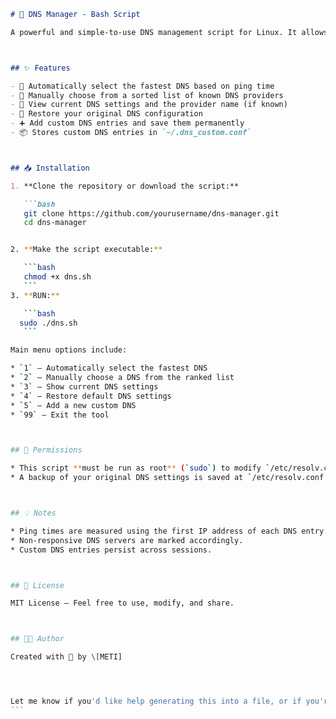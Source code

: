 
````markdown
# 🧠 DNS Manager - Bash Script

A powerful and simple-to-use DNS management script for Linux. It allows you to automatically or manually apply DNS settings, add custom DNS entries, and restore the default configuration.



## ✨ Features

- 🚀 Automatically select the fastest DNS based on ping time
- 🧭 Manually choose from a sorted list of known DNS providers
- 🧠 View current DNS settings and the provider name (if known)
- 🔧 Restore your original DNS configuration
- ➕ Add custom DNS entries and save them permanently
- 📦 Stores custom DNS entries in `~/.dns_custom.conf`



## 📥 Installation

1. **Clone the repository or download the script:**

   ```bash
   git clone https://github.com/yourusername/dns-manager.git
   cd dns-manager


2. **Make the script executable:**

   ```bash
   chmod +x dns.sh
   ```
3. **RUN:**

   ```bash
  sudo ./dns.sh
   ```

Main menu options include:

* `1` — Automatically select the fastest DNS
* `2` — Manually choose a DNS from the ranked list
* `3` — Show current DNS settings
* `4` — Restore default DNS settings
* `5` — Add a new custom DNS
* `99` — Exit the tool



## 🔐 Permissions

* This script **must be run as root** (`sudo`) to modify `/etc/resolv.conf`.
* A backup of your original DNS settings is saved at `/etc/resolv.conf.backup`.



## 💡 Notes

* Ping times are measured using the first IP address of each DNS entry.
* Non-responsive DNS servers are marked accordingly.
* Custom DNS entries persist across sessions.



## 📜 License

MIT License — Feel free to use, modify, and share.



## 👨‍💻 Author

Created with 💚 by \[METI]




Let me know if you'd like help generating this into a file, or if you're planning to publish it under your GitHub username — I can update the repo URL and author credits for you.
```
